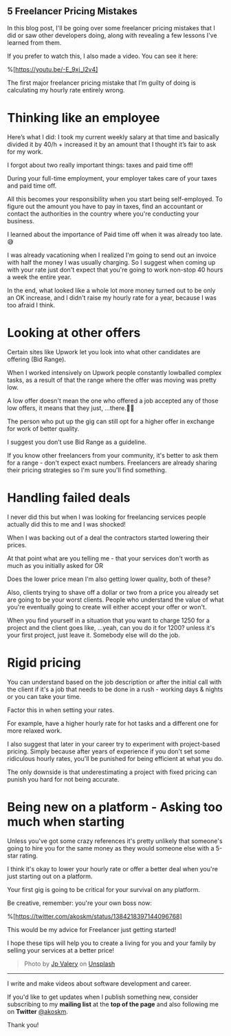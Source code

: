## 5 Freelancer Pricing Mistakes

In this blog post, I'll be going over some freelancer pricing mistakes that I did or saw other developers doing, along with revealing a few lessons I've learned from them.

If you prefer to watch this, I also made a video. You can see it here:

%[https://youtu.be/-E_9xj_I2v4]

The first major freelancer pricing mistake that I’m guilty of doing is calculating my hourly rate entirely wrong.

# Thinking like an employee

Here’s what I did: I took my current weekly salary at that time and basically divided it by 40/h + increased it by an amount that I thought it’s fair to ask for my work.

I forgot about two really important things: taxes and paid time off!

During your full-time employment, your employer takes care of your taxes and paid time off.

All this becomes your responsibility when you start being self-employed.
To figure out the amount you have to pay in taxes, find an accountant or contact the authorities in the country where you're conducting your business.

I learned about the importance of Paid time off when it was already too late. 😅 

I was already vacationing when I realized I'm going to send out an invoice with half the money I was usually charging. So I suggest when coming up with your rate just don't expect that you're going to work non-stop 40 hours a week the entire year.

In the end, what looked like a whole lot more money turned out to be only an OK increase, and I didn't raise my hourly rate for a year, because I was too afraid I think.

# Looking at other offers

Certain sites like Upwork let you look into what other candidates are offering (Bid Range).

When I worked intensively on Upwork people constantly lowballed complex tasks, as a result of that the range where the offer was moving was pretty low.

A low offer doesn't mean the one who offered a job accepted any of those low offers, it means that they just, …there.🤷‍♂️

The person who put up the gig can still opt for a higher offer in exchange for work of better quality.

I suggest you don’t use Bid Range as a guideline.

If you know other freelancers from your community, it's better to ask them for a range - don't expect exact numbers. Freelancers are already sharing their pricing strategies so I'm sure you'll find something.

# Handling failed deals

I never did this but when I was looking for freelancing services people actually did this to me and I was shocked!

When I was backing out of a deal the contractors started lowering their prices.

At that point what are you telling me - that your services don't worth as much as you initially asked for OR

Does the lower price mean I'm also getting lower quality, both of these?

Also, clients trying to shave off a dollar or two from a price you already set are going to be your worst clients. People who understand the value of what you're eventually going to create will either accept your offer or won't.

When you find yourself in a situation that you want to charge 1250 for a project and the client goes like, ...yeah, can you do it for 1200? unless it's your first project, just leave it. Somebody else will do the job.

# Rigid pricing

You can understand based on the job description or after the initial call with the client if it's a job that needs to be done in a rush - working days & nights or you can take your time.

Factor this in when setting your rates.

For example, have a higher hourly rate for hot tasks and a different one for more relaxed work.

I also suggest that later in your career try to experiment with project-based pricing. Simply because after years of experience if you don't set some ridiculous hourly rates, you'll be punished for being efficient at what you do.

The only downside is that underestimating a project with fixed pricing can punish you hard for not being accurate.

# Being new on a platform - Asking too much when starting

Unless you've got some crazy references it's pretty unlikely that someone's going to hire you for the same money as they would someone else with a 5-star rating.

I think it's okay to lower your hourly rate or offer a better deal when you're just starting out on a platform.

Your first gig is going to be critical for your survival on any platform.

Be creative, remember: you're your own boss now:

%[https://twitter.com/akoskm/status/1384218397144096768]

This would be my advice for Freelancer just getting started!

I hope these tips will help you to create a living for you and your family by selling your services at a better price!

> Photo by <a href="https://unsplash.com/@jpvalery?utm_source=unsplash&utm_medium=referral&utm_content=creditCopyText">Jp Valery</a> on <a href="https://unsplash.com/s/photos/cash-burn?utm_source=unsplash&utm_medium=referral&utm_content=creditCopyText">Unsplash</a>

---

I write and make videos about software development and career.

If you'd like to get updates when I publish something new, consider subscribing to my **mailing list** at the **top of the page** and also following me on **Twitter** [@akoskm](https://twitter.com/akoskm).

Thank you!

